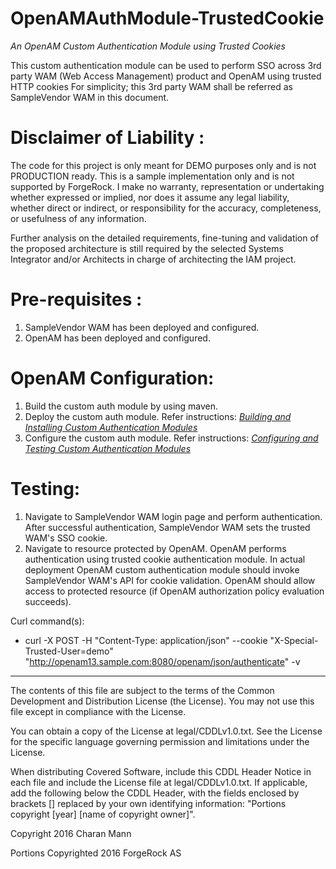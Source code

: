# OpenAMAuthModule-TrustedCookie

*An OpenAM Custom Authentication Module using Trusted Cookies*


This custom authentication module can be used to perform SSO across 3rd party WAM (Web Access Management) product and OpenAM using trusted HTTP cookies
For simplicity; this 3rd party WAM shall be referred as SampleVendor WAM in this document.  

Disclaimer of Liability :
=========================
The code for this project is only meant for DEMO purposes only and is not PRODUCTION ready. This is a sample implementation only and is not supported by ForgeRock. 
I make no warranty, representation or undertaking whether expressed or implied, nor does it assume any legal liability, whether direct or indirect, or responsibility for the accuracy, 
completeness, or usefulness of any information. 

Further analysis on the detailed requirements, fine-tuning and validation of the proposed architecture is still required by the selected Systems Integrator and/or Architects in charge of 
architecting the IAM project.

Pre-requisites :
================
1. SampleVendor WAM has been deployed and configured.
2. OpenAM has been deployed and configured. 
    

OpenAM Configuration:
=====================
1. Build the custom auth module by using maven. 
2. Deploy the custom auth module. Refer instructions: *[Building and Installing Custom Authentication Modules](http://openam.forgerock.org/doc/bootstrap/dev-guide/index.html#build-config-sample-auth-module)*
3. Configure the custom auth module. Refer instructions: *[Configuring and Testing Custom Authentication Modules](https://forgerock.org/openam/doc/bootstrap/dev-guide/index.html#configuring-testing-sample-auth-module)*
 
Testing:
========
1. Navigate to SampleVendor WAM login page and perform authentication. After successful authentication, SampleVendor WAM sets the trusted WAM's SSO cookie. 
2. Navigate to resource protected by OpenAM. OpenAM performs authentication using trusted cookie authentication module. In actual deployment OpenAM custom authentication module should invoke SampleVendor WAM's
API for cookie validation. OpenAM should allow access to protected resource (if OpenAM authorization policy evaluation succeeds). 
 
Curl command(s):
- curl -X POST -H "Content-Type: application/json" --cookie "X-Special-Trusted-User=demo" "http://openam13.sample.com:8080/openam/json/authenticate" -v

* * *

The contents of this file are subject to the terms of the Common Development and
Distribution License (the License). You may not use this file except in compliance with the
License.

You can obtain a copy of the License at legal/CDDLv1.0.txt. See the License for the
specific language governing permission and limitations under the License.

When distributing Covered Software, include this CDDL Header Notice in each file and include
the License file at legal/CDDLv1.0.txt. If applicable, add the following below the CDDL
Header, with the fields enclosed by brackets [] replaced by your own identifying
information: "Portions copyright [year] [name of copyright owner]".

Copyright 2016 Charan Mann

Portions Copyrighted 2016 ForgeRock AS
